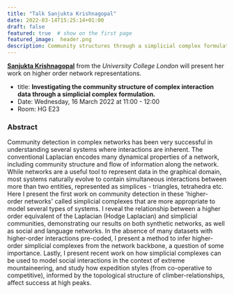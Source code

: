 ```yaml
---
title: "Talk Sanjukta Krishnagopal"
date: 2022-03-14T15:25:14+01:00
draft: false
featured: true  # show on the first page
featured_image:  header.png
description: Community structures through a simplicial complex formulation.
---
```


**[Sanjukta Krishnagopal](https://chimeraki.weebly.com/scientificresearch.html)** from the *University College London* will present her work on higher order network representations.

- title: **Investigating the community structure of complex interaction data through a simplicial complex formulation.**
- Date: Wednesday, 16 March 2022 at 11:00 - 12:00
- Room: HG E23

### Abstract

Community detection in complex networks has been very successful in understanding several systems where interactions are inherent. The conventional Laplacian encodes many dynamical properties of a network, including community structure and flow of information along the network.
While networks are a useful tool to represent data in the graphical domain, most systems naturally evolve to contain simultaneous interactions between more than two entities, represented as simplices - triangles, tetrahedra etc. Here I present the first work on community detection in these 'higher-order networks' called simplicial complexes that are more appropriate to model several types of systems. I reveal the relationship between a higher order equivalent of the Laplacian (Hodge Laplacian) and simplicial communities, demonstrating our results on both synthetic networks, as well as social and language networks. In the absence of many datasets with higher-order interactions pre-coded, I present a method to infer higher-order simplicial complexes from the network backbone, a question of some importance.
Lastly, I present recent work on how simplicial complexes can be used to model social interactions in the context of extreme mountaineering, and study how expedition styles (from co-operative to competitive), informed by the topological structure of climber-relationships, affect success at high peaks.
